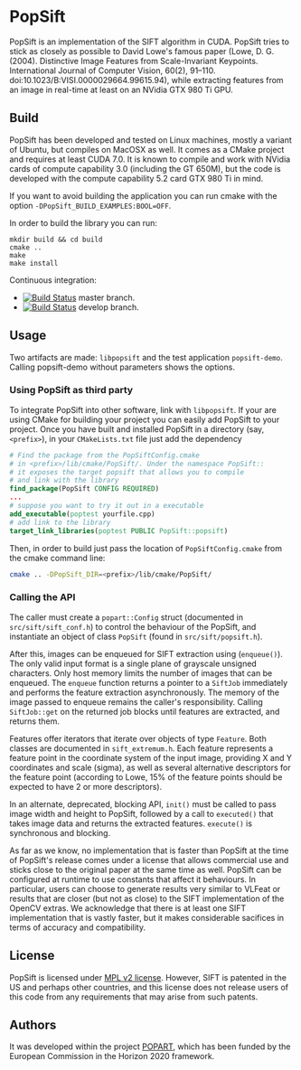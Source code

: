 
PopSift
=======

PopSift is an implementation of the SIFT algorithm in CUDA.
PopSift tries to stick as closely as possible to David Lowe's famous paper (Lowe, D. G. (2004). Distinctive Image Features from Scale-Invariant Keypoints. International Journal of Computer Vision, 60(2), 91–110. doi:10.1023/B:VISI.0000029664.99615.94), while extracting features from an image in real-time at least on an NVidia GTX 980 Ti GPU.


Build
-----

PopSift has been developed and tested on Linux machines, mostly a variant of Ubuntu, but compiles on MacOSX as well. It comes as a CMake project and requires at least CUDA 7.0. It is known to compile and work with NVidia cards of compute capability 3.0 (including the GT 650M), but the code is developed with the compute capability 5.2 card GTX 980 Ti in mind.

If you want to avoid building the application you can run cmake with the option `-DPopSift_BUILD_EXAMPLES:BOOL=OFF`.

In order to build the library you can run:

```
mkdir build && cd build
cmake ..
make
make install
```

Continuous integration: 
- [![Build Status](https://travis-ci.org/alicevision/popsift.svg?branch=master)](https://travis-ci.org/alicevision/popsift) master branch.
- [![Build Status](https://travis-ci.org/alicevision/popsift.svg?branch=develop)](https://travis-ci.org/alicevision/popsift) develop branch.



Usage
-----

Two artifacts are made: `libpopsift` and the test application `popsift-demo`. Calling popsift-demo without parameters shows the options.

### Using PopSift as third party

To integrate PopSift into other software, link with `libpopsift`.  If your are using CMake for building your project you can easily add PopSift to your project. Once you have built and installed PopSift in a directory (say, `<prefix>`), in your `CMakeLists.txt` file just add the dependency

```cmake
# Find the package from the PopSiftConfig.cmake 
# in <prefix>/lib/cmake/PopSift/. Under the namespace PopSift::
# it exposes the target popsift that allows you to compile
# and link with the library
find_package(PopSift CONFIG REQUIRED)
...
# suppose you want to try it out in a executable
add_executable(poptest yourfile.cpp)
# add link to the library
target_link_libraries(poptest PUBLIC PopSift::popsift)
```

Then, in order to build just pass the location of `PopSiftConfig.cmake` from the cmake command line:

```bash
cmake .. -DPopSift_DIR=<prefix>/lib/cmake/PopSift/
```



### Calling the API

The caller must create a `popart::Config` struct (documented in `src/sift/sift_conf.h`) to control the behaviour of the PopSift, and instantiate an object of class `PopSift` (found in `src/sift/popsift.h`).

After this, images can be enqueued for SIFT extraction using (`enqueue()`).  The only valid input format is a single plane of grayscale unsigned characters. Only host memory limits the number of images that can be enqueued. The `enqueue` function returns a pointer to a `SiftJob` immediately and performs the feature extraction asynchronously. The memory of the image passed to enqueue remains the caller's responsibility. Calling `SiftJob::get` on the returned job blocks until features are extracted, and returns them.

Features offer iterators that iterate over objects of type `Feature`. Both classes are documented in `sift_extremum.h`. Each feature represents a feature point in the coordinate system of the input image, providing X and Y coordinates and scale (sigma), as well as several alternative descriptors for the feature point (according to Lowe, 15% of the feature points should be expected to have 2 or more descriptors).

In an alternate, deprecated, blocking API, `init()` must be called to pass image width and height to PopSift, followed by a call to `executed()` that takes image data and returns the extracted features. `execute()` is synchronous and blocking.

As far as we know, no implementation that is faster than PopSift at the time of PopSift's release comes under a license that allows commercial use and sticks close to the original paper at the same time as well. PopSift can be configured at runtime to use constants that affect it behaviours. In particular, users can choose to generate results very similar to VLFeat or results that are closer (but not as close) to the SIFT implementation of the OpenCV extras. We acknowledge that there is at least one SIFT implementation that is vastly faster, but it makes considerable sacifices in terms of accuracy and compatibility.


License
-------

PopSift is licensed under [MPL v2 license](LICENSE.md).
However, SIFT is patented in the US and perhaps other countries, and this license does not release users of this code from any requirements that may arise from such patents.


Authors
-------

It was developed within the project [POPART](http://www.popartproject.eu), which has been funded by the European Commission in the Horizon 2020 framework.
